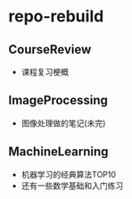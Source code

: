 # repo-rebuild

## CourseReview
- 课程复习梗概

## ImageProcessing
- 图像处理做的笔记(未完)

## MachineLearning
- 机器学习的经典算法TOP10
- 还有一些数学基础和入门练习